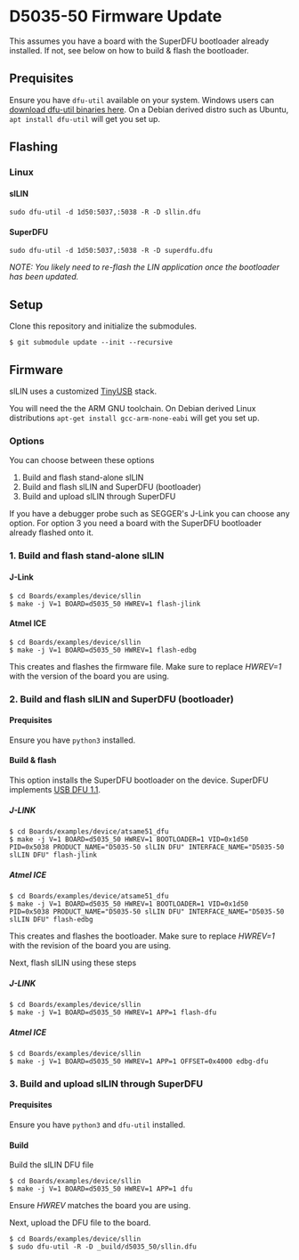
# D5035-50 Firmware Update

This assumes you have a board with the SuperDFU bootloader already installed. If not, see below on how to build & flash the bootloader.

## Prequisites

Ensure you have `dfu-util` available on your system. Windows users can [download dfu-util binaries here](http://dfu-util.sourceforge.net/releases/). On a Debian derived distro such as Ubuntu, `apt install dfu-util` will get you set up.

## Flashing

### Linux

#### slLIN
```
sudo dfu-util -d 1d50:5037,:5038 -R -D sllin.dfu
```

#### SuperDFU

```
sudo dfu-util -d 1d50:5037,:5038 -R -D superdfu.dfu
```

_NOTE: You likely need to re-flash the LIN application once the bootloader has been updated._
<!--
### Windows

Please follow [these steps](../Windows/README.D5035-50.firmware.flashing.md).

# Building

This section describes the steps to build the software in a Linux-like environment. Windows users should read [this](../Windows/README.D5035-50.firmware.building.md). -->

## Setup

Clone this repository and initialize the submodules.

```
$ git submodule update --init --recursive
```


## Firmware

slLIN uses a customized [TinyUSB](https://github.com/hathach/tinyusb) stack.

You will need the the ARM GNU toolchain.
On Debian derived Linux distributions `apt-get install gcc-arm-none-eabi` will get you set up.

### Options

You can choose between these options

1. Build and flash stand-alone slLIN
2. Build and flash slLIN and SuperDFU (bootloader)
3. Build and upload slLIN through SuperDFU

If you have a debugger probe such as SEGGER's J-Link you can choose any option. For option 3 you need a board with the SuperDFU bootloader already flashed onto it.

### 1. Build and flash stand-alone slLIN

#### J-Link
```
$ cd Boards/examples/device/sllin
$ make -j V=1 BOARD=d5035_50 HWREV=1 flash-jlink
```

#### Atmel ICE
```
$ cd Boards/examples/device/sllin
$ make -j V=1 BOARD=d5035_50 HWREV=1 flash-edbg
```



This creates and flashes the firmware file. Make sure to replace _HWREV=1_ with the version of the board you are using.

### 2. Build and flash slLIN and SuperDFU (bootloader)

#### Prequisites

Ensure you have `python3` installed.

#### Build & flash

This option installs the SuperDFU  bootloader on the device. SuperDFU implements [USB DFU 1.1](https://usb.org/sites/default/files/DFU_1.1.pdf).

##### J-LINK

```
$ cd Boards/examples/device/atsame51_dfu
$ make -j V=1 BOARD=d5035_50 HWREV=1 BOOTLOADER=1 VID=0x1d50 PID=0x5038 PRODUCT_NAME="D5035-50 slLIN DFU" INTERFACE_NAME="D5035-50 slLIN DFU" flash-jlink
```

##### Atmel ICE

```
$ cd Boards/examples/device/atsame51_dfu
$ make -j V=1 BOARD=d5035_50 HWREV=1 BOOTLOADER=1 VID=0x1d50 PID=0x5038 PRODUCT_NAME="D5035-50 slLIN DFU" INTERFACE_NAME="D5035-50 slLIN DFU" flash-edbg
```

This creates and flashes the bootloader. Make sure to replace _HWREV=1_ with the revision of the board you are using.

Next, flash slLIN using these steps

##### J-LINK

```
$ cd Boards/examples/device/sllin
$ make -j V=1 BOARD=d5035_50 HWREV=1 APP=1 flash-dfu
```


##### Atmel ICE

```
$ cd Boards/examples/device/sllin
$ make -j V=1 BOARD=d5035_50 HWREV=1 APP=1 OFFSET=0x4000 edbg-dfu
```
### 3. Build and upload slLIN through SuperDFU

#### Prequisites

Ensure you have `python3` and `dfu-util` installed.

#### Build

Build the slLIN DFU file

```
$ cd Boards/examples/device/sllin
$ make -j V=1 BOARD=d5035_50 HWREV=1 APP=1 dfu
```

Ensure _HWREV_ matches the board you are using.

Next, upload the DFU file to the board.
```
$ cd Boards/examples/device/sllin
$ sudo dfu-util -R -D _build/d5035_50/sllin.dfu
```